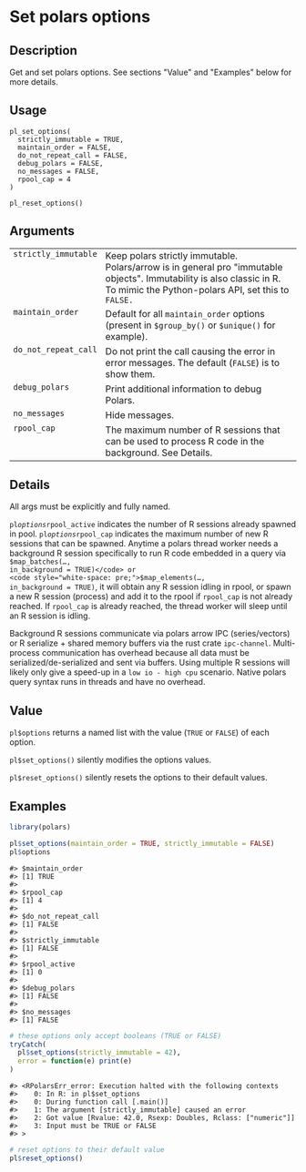 
# Set polars options

## Description

Get and set polars options. See sections "Value" and "Examples" below
for more details.

## Usage

<pre><code class='language-R'>pl_set_options(
  strictly_immutable = TRUE,
  maintain_order = FALSE,
  do_not_repeat_call = FALSE,
  debug_polars = FALSE,
  no_messages = FALSE,
  rpool_cap = 4
)

pl_reset_options()
</code></pre>

## Arguments

<table>
<tr>
<td style="white-space: nowrap; font-family: monospace; vertical-align: top">
<code id="pl_set_options_:_strictly_immutable">strictly_immutable</code>
</td>
<td>
Keep polars strictly immutable. Polars/arrow is in general pro
"immutable objects". Immutability is also classic in R. To mimic the
Python-polars API, set this to <code>FALSE.</code>
</td>
</tr>
<tr>
<td style="white-space: nowrap; font-family: monospace; vertical-align: top">
<code id="pl_set_options_:_maintain_order">maintain_order</code>
</td>
<td>
Default for all <code>maintain_order</code> options (present in
<code style="white-space: pre;">$group_by()</code> or
<code style="white-space: pre;">$unique()</code> for example).
</td>
</tr>
<tr>
<td style="white-space: nowrap; font-family: monospace; vertical-align: top">
<code id="pl_set_options_:_do_not_repeat_call">do_not_repeat_call</code>
</td>
<td>
Do not print the call causing the error in error messages. The default
(<code>FALSE</code>) is to show them.
</td>
</tr>
<tr>
<td style="white-space: nowrap; font-family: monospace; vertical-align: top">
<code id="pl_set_options_:_debug_polars">debug_polars</code>
</td>
<td>
Print additional information to debug Polars.
</td>
</tr>
<tr>
<td style="white-space: nowrap; font-family: monospace; vertical-align: top">
<code id="pl_set_options_:_no_messages">no_messages</code>
</td>
<td>
Hide messages.
</td>
</tr>
<tr>
<td style="white-space: nowrap; font-family: monospace; vertical-align: top">
<code id="pl_set_options_:_rpool_cap">rpool_cap</code>
</td>
<td>
The maximum number of R sessions that can be used to process R code in
the background. See Details.
</td>
</tr>
</table>

## Details

All args must be explicitly and fully named.

<code>pl$options$rpool_active</code> indicates the number of R sessions
already spawned in pool. <code>pl$options$rpool_cap</code> indicates the
maximum number of new R sessions that can be spawned. Anytime a polars
thread worker needs a background R session specifically to run R code
embedded in a query via <code style="white-space: pre;">$map_batches(…,
in_background = TRUE)</code> or
<code style="white-space: pre;">$map_elements(…, in_background =
TRUE)</code>, it will obtain any R session idling in rpool, or spawn a
new R session (process) and add it to the rpool if
<code>rpool_cap</code> is not already reached. If <code>rpool_cap</code>
is already reached, the thread worker will sleep until an R session is
idling.

Background R sessions communicate via polars arrow IPC (series/vectors)
or R serialize + shared memory buffers via the rust crate
<code>ipc-channel</code>. Multi-process communication has overhead
because all data must be serialized/de-serialized and sent via buffers.
Using multiple R sessions will likely only give a speed-up in a
<code style="white-space: pre;">low io - high cpu</code> scenario.
Native polars query syntax runs in threads and have no overhead.

## Value

<code>pl$options</code> returns a named list with the value
(<code>TRUE</code> or <code>FALSE</code>) of each option.

<code>pl$set_options()</code> silently modifies the options values.

<code>pl$reset_options()</code> silently resets the options to their
default values.

## Examples

``` r
library(polars)

pl$set_options(maintain_order = TRUE, strictly_immutable = FALSE)
pl$options
```

    #> $maintain_order
    #> [1] TRUE
    #> 
    #> $rpool_cap
    #> [1] 4
    #> 
    #> $do_not_repeat_call
    #> [1] FALSE
    #> 
    #> $strictly_immutable
    #> [1] FALSE
    #> 
    #> $rpool_active
    #> [1] 0
    #> 
    #> $debug_polars
    #> [1] FALSE
    #> 
    #> $no_messages
    #> [1] FALSE

``` r
# these options only accept booleans (TRUE or FALSE)
tryCatch(
  pl$set_options(strictly_immutable = 42),
  error = function(e) print(e)
)
```

    #> <RPolarsErr_error: Execution halted with the following contexts
    #>    0: In R: in pl$set_options
    #>    0: During function call [.main()]
    #>    1: The argument [strictly_immutable] caused an error
    #>    2: Got value [Rvalue: 42.0, Rsexp: Doubles, Rclass: ["numeric"]]
    #>    3: Input must be TRUE or FALSE
    #> >

``` r
# reset options to their default value
pl$reset_options()
```
